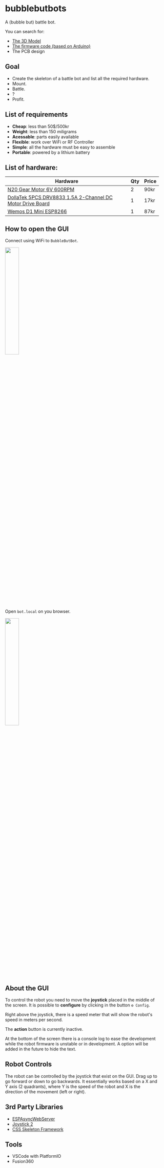 # bubblebutbots

A (bubble but) battle bot.

You can search for:

 - [The 3D Model](https://github.com/nguterresn/bubblebutbots/tree/main/body)
 - [The firmware code (based on Arduino)](https://github.com/nguterresn/bubblebutbots/tree/main/firmware)
 - The PCB design

## Goal

* Create the skeleton of a battle bot and list all the required hardware.
* Mount.
* Battle.
* ?
* Profit.

## List of requirements

* **Cheap**: less than 50$/500kr
* **Weight**: less than 150 miligrams
* **Acessable**: parts easily available
* **Flexible**: work over WiFi or RF Controller
* **Simple**: all the hardware must be easy to assemble
* **Portable**: powered by a lithium battery

## List of hardware:

| Hardware                 | Qty | Price |
|--------------------------|-----|-------|
| [N20 Gear Motor 6V 600RPM](https://www.aliexpress.com/item/1005003480074662.html?spm=a2g0o.cart.0.0.66f238dazFIII7&mp=1) | 2   | 90kr  |
| [DollaTek 5PCS DRV8833 1.5A 2-Channel DC Motor Drive Board](https://www.amazon.se/DollaTek-drivbräda-ultra-liten-drivmodul-ingångsspänning/dp/B07ML2RDNY/ref=sr_1_1?crid=39VO6618PX6XD&keywords=DRV8833&qid=1667334481&qu=eyJxc2MiOiIyLjI4IiwicXNhIjoiMS43NiIsInFzcCI6IjAuOTIifQ%3D%3D&sprefix=drv8833%2Caps%2C115&sr=8-1)              | 1   | 17kr  |
| [Wemos D1 Mini ESP8266](https://www.amazon.se/-/en/dp/B01N9RXGHY/ref=twister_B08BY192W7?_encoding=UTF8&psc=1) | 1   | 87kr  |

## How to open the GUI

Connect using WiFi to `BubbleButBot`.

<img src="https://user-images.githubusercontent.com/38976366/205155319-393798c9-7dc4-4a2e-bb77-cfcf4a954b22.PNG" width="30%"/>

Open `bot.local` on you browser.

<img src="https://user-images.githubusercontent.com/38976366/210432287-72701887-a142-48db-ab18-691532257a02.jpg" width="30%"/>

## About the GUI

To control the robot you need to move the **joystick** placed in the middle of the screen. It is possible to **configure** by clicking in the button `⚙️ Config`.

Right above the joystick, there is a speed meter that will show the robot's speed in meters per second.

The **action** button is currently inactive.

At the bottom of the screen there is a console log to ease the development while the robot firmware is unstable or in development. A option will be added in the future to hide the text.

## Robot Controls

The robot can be controlled by the joystick that exist on the GUI. Drag up to go forward or down to go backwards. It essentially works based on a X and Y axis (2 quadrants), where Y is the speed of the robot and X is the direction of the movement (left or right).

## 3rd Party Libraries

- [ESPAsyncWebServer](https://github.com/me-no-dev/ESPAsyncWebServer)
- [Joystick 2](https://github.com/bobboteck/JoyStick)
- [CSS Skeleton Framework](https://skeleton-framework.github.io)

## Tools

- VSCode with PlatformIO
- Fusion360
